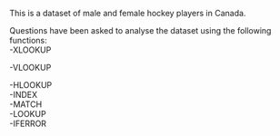 This is a dataset of male and female hockey players in Canada. 


Questions have been asked to analyse the dataset using the following functions:							
-XLOOKUP

-VLOOKUP	

-HLOOKUP							
-INDEX							
-MATCH							
-LOOKUP							
-IFERROR							
